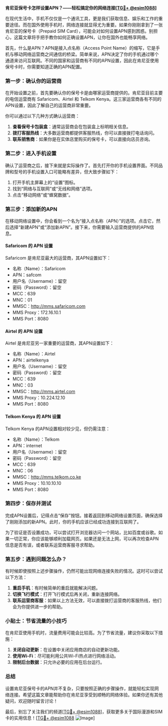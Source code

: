 **肯尼亚保号卡怎样设置APN？——轻松搞定你的网络连接[[TG💪+ @esim1088](https://t.me/s/esim1088)]**

在现代生活中，手机不仅仅是一个通讯工具，更是我们获取信息、娱乐和工作的重要途径。而在国外使用手机时，网络连接就显得尤为重要。如果你刚刚拿到了一张肯尼亚的保号卡（Prepaid SIM Card），可能会对如何设置APN感到困惑。别担心，这篇文章将手把手教你如何正确设置APN，让你在国外也能畅享网络。

首先，什么是APN？APN是接入点名称（Access Point Name）的缩写，它是手机与移动网络运营商之间通信的桥梁。简单来说，APN决定了你的手机通过哪个通道来访问互联网。不同的国家和运营商有不同的APN设置，因此在肯尼亚使用保号卡时，你需要知道正确的APN配置。

### **第一步：确认你的运营商**
在开始设置之前，首先要确认你的保号卡是由哪家运营商提供的。肯尼亚目前主要的电信运营商有 Safaricom、Airtel 和 Telkom Kenya。这三家运营商各有不同的APN设置，因此了解自己的运营商非常重要。

你可以通过以下几种方式确认运营商：
1. **查看保号卡包装盒**：通常运营商会在包装盒上标明相关信息。
2. **拨打客服热线**：大多数运营商都提供客服热线，你可以直接拨打电话询问。
3. **联系销售商**：如果你是在实体店里购买的保号卡，可以直接向店员咨询。

### **第二步：进入手机设置**
确认了运营商之后，接下来就是实际操作了。首先打开你的手机设置界面。不同品牌和型号的手机设置入口可能略有差异，但大致步骤如下：

1. 打开手机主屏幕上的“设置”图标。
2. 找到“网络与互联网”或“无线和网络”选项。
3. 点击“移动网络”或“蜂窝数据”。

### **第三步：添加新的APN**
在移动网络设置中，你会看到一个名为“接入点名称（APN）”的选项。点击它，然后选择“新建APN”或“添加新APN”。接下来，你需要输入运营商提供的APN信息。

#### **Safaricom 的 APN 设置**
Safaricom 是肯尼亚最大的运营商，其APN设置如下：
- 名称（Name）：Safaricom
- APN：safcom
- 用户名（Username）：留空
- 密码（Password）：留空
- MCC：639
- MNC：01
- MMSC：http://mms.safaricom.com
- MMS Proxy：172.16.10.1
- MMS Port：8080

#### **Airtel 的 APN 设置**
Airtel 是肯尼亚另一家重要的运营商，其APN设置如下：
- 名称（Name）：Airtel
- APN：airtelkenya
- 用户名（Username）：留空
- 密码（Password）：留空
- MCC：639
- MNC：03
- MMSC：http://mms.airtel.com
- MMS Proxy：10.224.12.10
- MMS Port：8080

#### **Telkom Kenya 的 APN 设置**
Telkom Kenya 的APN设置相对较少见，但仍需注意：
- 名称（Name）：Telkom
- APN：internet
- 用户名（Username）：留空
- 密码（Password）：留空
- MCC：639
- MNC：06
- MMSC：http://mms.telkom.co.ke
- MMS Proxy：10.10.10.10
- MMS Port：8080

### **第四步：保存并测试**
完成APN设置后，记得点击“保存”按钮。接着返回到移动网络设置页面，确保选择了刚刚添加的新APN。此时，你的手机应该已经成功连接到互联网了。

为了验证是否设置成功，可以尝试打开浏览器访问一个网站，比如百度或谷歌。如果一切正常，你应该能够顺利加载网页。如果还是无法上网，可以再次检查APN信息是否有误，或者联系运营商客服寻求帮助。

### **第五步：遇到问题怎么办？**
有时候即使按照上述步骤操作，仍然可能出现网络连接失败的情况。这时可以尝试以下方法：
1. **重启手机**：有时候简单的重启就能解决问题。
2. **切换飞行模式**：打开飞行模式后再关闭，重新连接网络。
3. **联系运营商客服**：如果以上方法无效，可以直接拨打运营商的客服热线，他们会为你提供进一步的帮助。

### **小贴士：节省流量的小技巧**
在肯尼亚使用手机时，流量费用可能会比较高。为了节省流量，建议你采取以下措施：
1. **关闭自动更新**：在设置中关闭应用商店的自动更新功能。
2. **使用Wi-Fi**：尽可能利用公共Wi-Fi热点进行网络活动。
3. **限制后台数据**：只允许必要的应用在后台运行。

### **总结**
设置肯尼亚保号卡的APN并不复杂，只要按照正确的步骤操作，就能轻松实现网络连接。希望这篇文章能帮助你在肯尼亚享受到顺畅的网络体验。如果你还有其他疑问，欢迎随时留言讨论！

最后，别忘了关注我们的频道[[TG💪+ @esim1088](https://t.me/s/esim1088)]，获取更多关于国际漫游和SIM卡的实用信息！[[TG💪+ @esim1088](https://t.me/s/esim1088) ![Image](https://i.postimg.cc/4NQfJmqS/Snipaste-2025-05-13-00-14-12.png)]